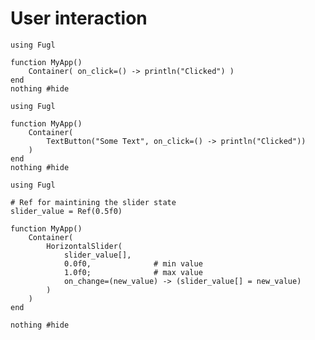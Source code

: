 # User interaction

``` @example InteractionExample
using Fugl

function MyApp()
    Container( on_click=() -> println("Clicked") )
end
nothing #hide
```

``` @example TextButtonExample
using Fugl

function MyApp()
    Container(
        TextButton("Some Text", on_click=() -> println("Clicked"))
    )
end
nothing #hide
```

``` @example HorizontalSliderExample
using Fugl

# Ref for maintining the slider state
slider_value = Ref(0.5f0)

function MyApp()
    Container(
        HorizontalSlider(
            slider_value[],
            0.0f0,              # min value
            1.0f0;              # max value
            on_change=(new_value) -> (slider_value[] = new_value)
        )
    )
end

nothing #hide
```
